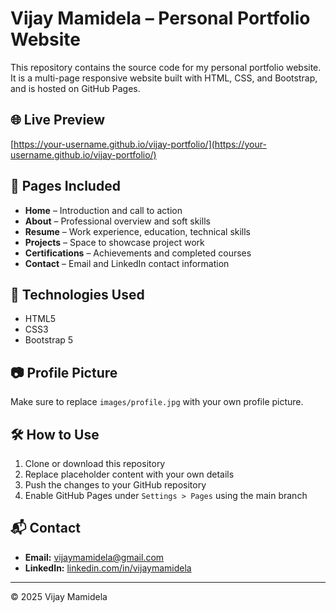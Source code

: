 # Vijay Mamidela – Personal Portfolio Website

This repository contains the source code for my personal portfolio website. It is a multi-page responsive website built with HTML, CSS, and Bootstrap, and is hosted on GitHub Pages.

## 🌐 Live Preview

[https://your-username.github.io/vijay-portfolio/](https://your-username.github.io/vijay-portfolio/)

## 📄 Pages Included

- **Home** – Introduction and call to action
- **About** – Professional overview and soft skills
- **Resume** – Work experience, education, technical skills
- **Projects** – Space to showcase project work
- **Certifications** – Achievements and completed courses
- **Contact** – Email and LinkedIn contact information

## 🚀 Technologies Used

- HTML5
- CSS3
- Bootstrap 5

## 📷 Profile Picture

Make sure to replace `images/profile.jpg` with your own profile picture.

## 🛠️ How to Use

1. Clone or download this repository
2. Replace placeholder content with your own details
3. Push the changes to your GitHub repository
4. Enable GitHub Pages under `Settings > Pages` using the main branch

## 📬 Contact

- **Email:** vijaymamidela@gmail.com  
- **LinkedIn:** [linkedin.com/in/vijaymamidela](https://www.linkedin.com/in/vijaymamidela)

---

© 2025 Vijay Mamidela

